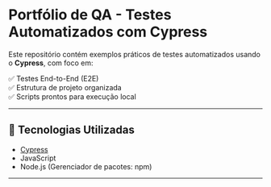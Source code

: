 # Portfólio de QA - Testes Automatizados com Cypress

Este repositório contém exemplos práticos de testes automatizados usando o **Cypress**, com foco em:

✅ Testes End-to-End (E2E)   
✅ Estrutura de projeto organizada  
✅ Scripts prontos para execução local  

---

## 📌 Tecnologias Utilizadas

- [Cypress](https://www.cypress.io/)
- JavaScript
- Node.js (Gerenciador de pacotes: npm)

---
